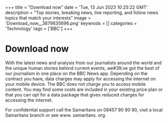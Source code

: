 +++
title = "Download now"
date = 'Tue, 13 Jun 2023 10:25:22 GMT'
description = "Top stories, breaking news, live reporting, and follow news topics that match your interests"
image = 'Download_now__3879635696.png'
keywrods =  []
categories = 'Technology'
tags = ['BBC']
+++

# Download now

With the latest news and analysis from our journalists around the world and the unique human stories behind current events, we<bb>#39;ve got the best of our journalism in one place on the BBC News app.
Depending on the contract you have, data charges may apply for accessing the internet on your mobile device.
The BBC does not charge you to access mobile content.
You may find some costs are included in your existing price plan or that you can opt for a data package that gives reduced charges for accessing the internet.

For confidential support call the Samaritans on 08457 90 90 90, visit a local Samaritans branch or see www.
samaritans.
org.


